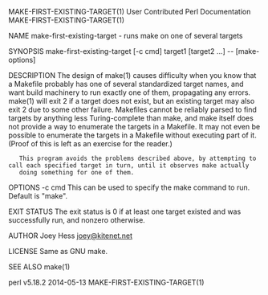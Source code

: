 MAKE-FIRST-EXISTING-TARGET(1)                           User Contributed Perl Documentation                          MAKE-FIRST-EXISTING-TARGET(1)

NAME
       make-first-existing-target - runs make on one of several targets

SYNOPSIS
       make-first-existing-target [-c cmd] target1 [target2 ...] -- [make-options]

DESCRIPTION
       The design of make(1) causes difficulty when you know that a Makefile probably has one of several standardized target names, and want build
       machinery to run exactly one of them, propagating any errors. make(1) will exit 2 if a target does not exist, but an existing target may
       also exit 2 due to some other failure. Makefiles cannot be reliably parsed to find targets by anything less Turing-complete than make, and
       make itself does not provide a way to enumerate the targets in a Makefile. It may not even be possible to enumerate the targets in a
       Makefile without executing part of it. (Proof of this is left as an exercise for the reader.)

       This program avoids the problems described above, by attempting to call each specified target in turn, until it observes make actually
       doing something for one of them.

OPTIONS
       -c cmd
           This can be used to specify the make command to run. Default is "make".

EXIT STATUS
       The exit status is 0 if at least one target existed and was successfully run, and nonzero otherwise.

AUTHOR
       Joey Hess <joey@kitenet.net>

LICENSE
       Same as GNU make.

SEE ALSO
       make(1)

perl v5.18.2                                                        2014-05-13                                       MAKE-FIRST-EXISTING-TARGET(1)

